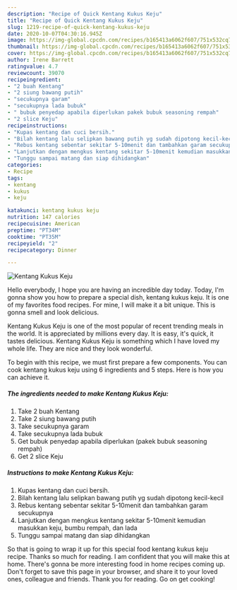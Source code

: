 ```yaml
---
description: "Recipe of Quick Kentang Kukus Keju"
title: "Recipe of Quick Kentang Kukus Keju"
slug: 1219-recipe-of-quick-kentang-kukus-keju
date: 2020-10-07T04:30:16.945Z
image: https://img-global.cpcdn.com/recipes/b165413a6062f607/751x532cq70/kentang-kukus-keju-foto-resep-utama.jpg
thumbnail: https://img-global.cpcdn.com/recipes/b165413a6062f607/751x532cq70/kentang-kukus-keju-foto-resep-utama.jpg
cover: https://img-global.cpcdn.com/recipes/b165413a6062f607/751x532cq70/kentang-kukus-keju-foto-resep-utama.jpg
author: Irene Barrett
ratingvalue: 4.7
reviewcount: 39070
recipeingredient:
- "2 buah Kentang"
- "2 siung bawang putih"
- "secukupnya garam"
- "secukupnya lada bubuk"
- " bubuk penyedap apabila diperlukan pakek bubuk seasoning rempah"
- "2 slice Keju"
recipeinstructions:
- "Kupas kentang dan cuci bersih."
- "Bilah kentang lalu selipkan bawang putih yg sudah dipotong kecil-kecil"
- "Rebus kentang sebentar sekitar 5-10menit dan tambahkan garam secukupnya"
- "Lanjutkan dengan mengkus kentang sekitar 5-10menit kemudian masukkan keju, bumbu rempah, dan lada"
- "Tunggu sampai matang dan siap dihidangkan"
categories:
- Recipe
tags:
- kentang
- kukus
- keju

katakunci: kentang kukus keju 
nutrition: 147 calories
recipecuisine: American
preptime: "PT34M"
cooktime: "PT35M"
recipeyield: "2"
recipecategory: Dinner

---
```



![Kentang Kukus Keju](https://img-global.cpcdn.com/recipes/b165413a6062f607/751x532cq70/kentang-kukus-keju-foto-resep-utama.jpg)

Hello everybody, I hope you are having an incredible day today. Today, I'm gonna show you how to prepare a special dish, kentang kukus keju. It is one of my favorites food recipes. For mine, I will make it a bit unique. This is gonna smell and look delicious.

Kentang Kukus Keju is one of the most popular of recent trending meals in the world. It is appreciated by millions every day. It is easy, it's quick, it tastes delicious. Kentang Kukus Keju is something which I have loved my whole life. They are nice and they look wonderful.




To begin with this recipe, we must first prepare a few components. You can cook kentang kukus keju using 6 ingredients and 5 steps. Here is how you can achieve it.

<!--inarticleads1-->

##### The ingredients needed to make Kentang Kukus Keju:

1. Take 2 buah Kentang
1. Take 2 siung bawang putih
1. Take secukupnya garam
1. Take secukupnya lada bubuk
1. Get  bubuk penyedap apabila diperlukan (pakek bubuk seasoning rempah)
1. Get 2 slice Keju




<!--inarticleads2-->

##### Instructions to make Kentang Kukus Keju:

1. Kupas kentang dan cuci bersih.
1. Bilah kentang lalu selipkan bawang putih yg sudah dipotong kecil-kecil
1. Rebus kentang sebentar sekitar 5-10menit dan tambahkan garam secukupnya
1. Lanjutkan dengan mengkus kentang sekitar 5-10menit kemudian masukkan keju, bumbu rempah, dan lada
1. Tunggu sampai matang dan siap dihidangkan




So that is going to wrap it up for this special food kentang kukus keju recipe. Thanks so much for reading. I am confident that you will make this at home. There's gonna be more interesting food in home recipes coming up. Don't forget to save this page in your browser, and share it to your loved ones, colleague and friends. Thank you for reading. Go on get cooking!
